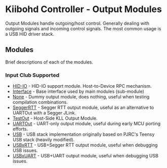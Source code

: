 # Kiibohd Controller - Output Modules

Output Modules handle outgoing/host control.
Generally dealing with outgoing signals and incoming control signals.
The most common usage is a USB HID driver stack.


## Modules

Brief descriptions of each of the modules.

### Input Club Supported

* [HID-IO](HID-IO) - HID-IO support module. Host-to-Device RPC mechanism.
* [Interface](Interface) - Base interface used by main modules (sub-module)
* [None](None) - Dummy output module, does nothing, useful when testing compilation combinations.
* [SeggerRTT](SeggerRTT) - Segger RTT output module, useful as an alternative to UARTOut with a Segger JLink.
* [TestOut](TestOut) - Host-Side KLL Output Module.
* [UARTOut](UARTOut) - UART-only output module, useful during early MCU porting efforts.
* [USB](USB) - USB stack implementation originally based on PJRC's Teensy USB stack (heavily modified).
* [USBxRTT](USBxRTT) - USB+Segger RTT output module, useful when debugging USB issues.
* [USBxUART](USBxUART) - USB+UART output module, useful when debugging USB issues.

